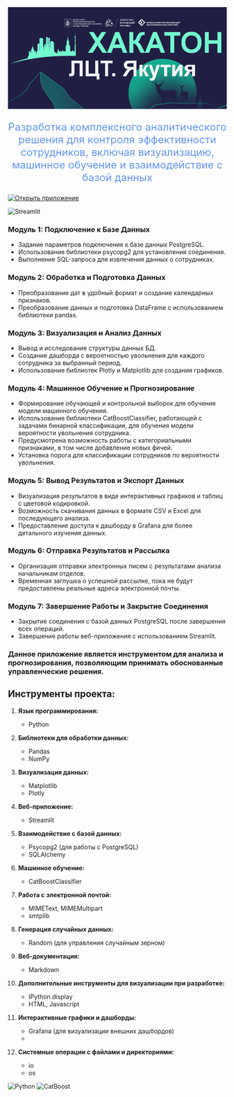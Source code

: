 <img src="fon_rep.png" alt="Image" width="900"/>


<p align="center" style="font-size: 24px;">
  <a style="color:cornflowerblue;">Разработка комплексного аналитического решения для контроля эффективности сотрудников, включая визуализацию, машинное обучение и взаимодействие с базой данных</a>
</p>

[![Открыть приложение](https://img.shields.io/badge/Open-Your_App-blue?style=for-the-badge&logo=appveyor)](https://digitaltransformationleaguehack-cksqb8ahirrweambxgd4es.streamlit.app/)


![Streamlit](https://images.datacamp.com/image/upload/v1640050215/image27_frqkzv.png)

### Модуль 1: Подключение к Базе Данных
- Задание параметров подключения к базе данных PostgreSQL.
- Использование библиотеки psycopg2 для установления соединения.
- Выполнение SQL-запроса для извлечения данных о сотрудниках.

### Модуль 2: Обработка и Подготовка Данных
- Преобразование дат в удобный формат и создание календарных признаков.
- Преобразование данных и подготовка DataFrame с использованием библиотеки pandas.

### Модуль 3: Визуализация и Анализ Данных
- Вывод и исследование структуры данных БД.
- Создание дашборда с вероятностью увольнения для каждого сотрудника за выбранный период.
- Использование библиотек Plotly и Matplotlib для создания графиков.

### Модуль 4: Машинное Обучение и Прогнозирование
- Формирование обучающей и контрольной выборок для обучения модели машинного обучения.
- Использование библиотеки CatBoostClassifier, работающей с задачами бинарной классификации, для обучения модели вероятности увольнения сотрудника.
- Предусмотрена возможность работы с категориальными признаками, в том числе добавление новых фичей.
- Установка порога для классификации сотрудников по вероятности увольнения.

### Модуль 5: Вывод Результатов и Экспорт Данных
- Визуализация результатов в виде интерактивных графиков и таблиц с цветовой кодировкой.
- Возможность скачивания данных в формате CSV и Excel для последующего анализа.
- Предоставление доступа к дашборду в Grafana для более детального изучения данных.

### Модуль 6: Отправка Результатов и Рассылка
- Организация отправки электронных писем с результатами анализа начальникам отделов.
- Временная заглушка о успешной рассылке, пока не будут предоставлены реальные адреса электронной почты.

### Модуль 7: Завершение Работы и Закрытие Соединения
- Закрытие соединения с базой данных PostgreSQL после завершения всех операций.
- Завершение работы веб-приложения с использованием Streamlit.

### Данное приложение является инструментом для анализа и прогнозирования, позволяющим принимать обоснованные управленческие решения.

## **Инструменты проекта:**

1. **Язык программирования:**
   - Python

2. **Библиотеки для обработки данных:**
   - Pandas
   - NumPy

3. **Визуализация данных:**
   - Matplotlib
   - Plotly

4. **Веб-приложение:**
   - Streamlit

5. **Взаимодействие с базой данных:**
   - Psycopg2 (для работы с PostgreSQL)
   - SQLAlchemy

6. **Машинное обучение:**
   - CatBoostClassifier

7. **Работа с электронной почтой:**
    - MIMEText, MIMEMultipart
    - smtplib

8. **Генерация случайных данных:**
   - Random (для управления случайным зерном)

9. **Веб-документация:**
   - Markdown

10. **Дополнительные инструменты для визуализации при разработке:**
    - IPython.display
    - HTML, Javascript

11. **Интерактивные графики и дашборды:**
    - Grafana (для визуализации внешних дашбордов)
    - 
12. **Системные операции с файлами и директориями:**
    - io
    - os


![Python](https://reallearnings.co.in/wp-content/uploads/2021/12/python-768x480.jpg)
![CatBoost](http://aishelf.org/wp-content/uploads/2019/04/catboost-768x384.png)
